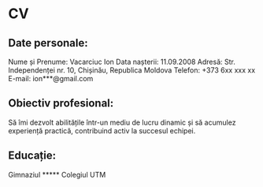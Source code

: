# CV

## Date personale:
Nume și Prenume:	Vacarciuc Ion
Data nașterii:	11.09.2008
Adresă:	Str. Independenței nr. 10, Chișinău, Republica Moldova
Telefon:	+373 6xx xxx xx
E-mail:	ion***@gmail.com

## Obiectiv profesional: 
 Să îmi dezvolt abilitățile într-un mediu de lucru dinamic și să acumulez experiență practică, contribuind activ la succesul echipei.



## Educație:
Gimnaziul *****
Colegiul UTM

